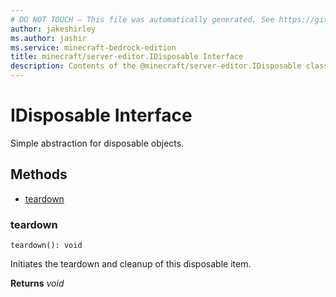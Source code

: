 ```yaml
---
# DO NOT TOUCH — This file was automatically generated. See https://github.com/mojang/minecraftapidocsgenerator to modify descriptions, examples, etc.
author: jakeshirley
ms.author: jashir
ms.service: minecraft-bedrock-edition
title: minecraft/server-editor.IDisposable Interface
description: Contents of the @minecraft/server-editor.IDisposable class.
---
```

# IDisposable Interface

Simple abstraction for disposable objects.

## Methods
- [teardown](#teardown)

### **teardown**
`
teardown(): void
`

Initiates the teardown and cleanup of this disposable item.

**Returns** *void*
